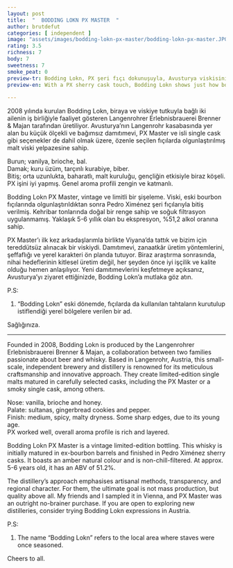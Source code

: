 ```yaml
---
layout: post
title:  "  BODDING LOKN PX MASTER  "
author: brutdefut
categories: [ independent ]
image: "assets/images/bodding-lokn-px-master/bodding-lokn-px-master.JPG"
rating: 3.5
richness: 7
body: 7
sweetness: 7
smoke_peat: 0
preview-tr: Bodding Lokn, PX şeri fıçı dokunuşuyla, Avusturya viskisinin ne kadar iddialı olabileceğini gösteriyor.                           
preview-en: With a PX sherry cask touch, Bodding Lokn shows just how bold Austrian whisky can be.   
                 
---
```


2008 yılında kurulan Bodding Lokn, biraya ve viskiye tutkuyla bağlı iki ailenin iş birliğiyle faaliyet gösteren Langenrohrer Erlebnisbrauerei Brenner & Majan tarafından üretiliyor. Avusturya’nın Langenrohr kasabasında yer alan bu küçük ölçekli ve bağımsız damıtımevi, PX Master ve isli single cask gibi seçenekler de dahil olmak üzere, özenle seçilen fıçılarda olgunlaştırılmış malt viski yelpazesine sahip.  

Burun; vanilya, brioche, bal.  
Damak; kuru üzüm, tarçınlı kurabiye, biber.  
Bitiş; orta uzunlukta, baharatlı, malt kuruluğu, gençliğin etkisiyle biraz köşeli.  
PX işini iyi yapmış. Genel aroma profili zengin ve katmanlı.    

Bodding Lokn PX Master, vintage ve limitli bir şişeleme. Viski, eski bourbon fıçılarında olgunlaştırıldıktan sonra Pedro Ximénez şeri fıçılarıyla bitiş verilmiş. Kehribar tonlarında doğal bir renge sahip ve soğuk filtrasyon uygulanmamış. Yaklaşık 5-6 yıllık olan bu ekspresyon, %51,2 alkol oranına sahip.  

PX Master’ı ilk kez arkadaşlarımla birlikte Viyana’da tattık ve bizim için tereddütsüz alınacak bir viskiydi. Damıtımevi, zanaatkâr üretim yöntemlerini, şeffaflığı ve yerel karakteri ön planda tutuyor. Biraz araştırma sonrasında, nihai hedeflerinin kitlesel üretim değil, her şeyden önce iyi işçilik ve kalite olduğu hemen anlaşılıyor. Yeni damıtımevlerini keşfetmeye açıksanız, Avusturya’yı ziyaret ettiğinizde, Bodding Lokn’a mutlaka göz atın.  

P.S:  
1. “Bodding Lokn” eski dönemde, fıçılarda da kullanılan tahtaların kurutulup istiflendiği yerel bölgelere verilen bir ad.  

Sağlığınıza.          
   
-----------------------------------------------

<p id="english"></p>

Founded in 2008, Bodding Lokn is produced by the Langenrohrer Erlebnisbrauerei Brenner & Majan, a collaboration between two families passionate about beer and whisky. Based in Langenrohr, Austria, this small-scale, independent brewery and distillery is renowned for its meticulous craftsmanship and innovative approach. They create limited-edition single malts matured in carefully selected casks, including the PX Master or a smoky single cask, among others.  

Nose: vanilla, brioche and honey.  
Palate: sultanas, gingerbread cookies and pepper.  
Finish: medium, spicy, malty dryness. Some sharp edges, due to its young age.  
PX worked well, overall aroma profile is rich and layered.  

Bodding Lokn PX Master is a vintage limited-edition bottling. This whisky is initially matured in ex-bourbon barrels and finished in Pedro Ximénez sherry casks. It boasts an amber natural colour and is non-chill-filtered. At approx. 5-6 years old, it has an ABV of 51.2%.  

The distillery’s approach emphasises artisanal methods, transparency, and regional character. For them, the ultimate goal is not mass production, but quality above all. My friends and I sampled it in Vienna, and PX Master was an outright no-brainer purchase. If you are open to exploring new distilleries, consider trying Bodding Lokn expressions in Austria.  

P.S:  
1. The name “Bodding Lokn” refers to the local area where staves were once seasoned.  

Cheers to all.     
    

  
